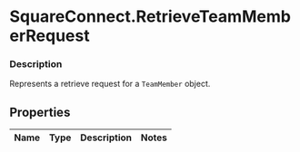 # SquareConnect.RetrieveTeamMemberRequest

### Description

Represents a retrieve request for a `TeamMember` object.

## Properties
Name | Type | Description | Notes
------------ | ------------- | ------------- | -------------



